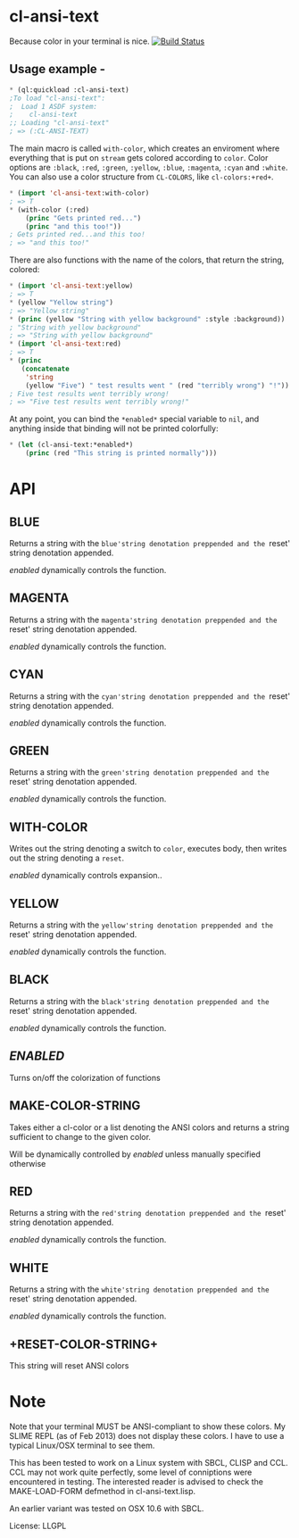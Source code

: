 # cl-ansi-text

Because color in your terminal is nice.
[![Build Status](https://travis-ci.org/pnathan/cl-ansi-text.svg?branch=master)](https://travis-ci.org/pnathan/cl-ansi-text)

## Usage example -
```lisp
* (ql:quickload :cl-ansi-text)
;To load "cl-ansi-text":
;  Load 1 ASDF system:
;    cl-ansi-text
;; Loading "cl-ansi-text"
; => (:CL-ANSI-TEXT)
```

The main macro is called `with-color`, which creates an enviroment where everything that is put on `stream` gets colored according to `color`. Color options are `:black`, `:red`, `:green`, `:yellow`, `:blue`, `:magenta`, `:cyan` and `:white`. You can also use a color structure from `CL-COLORS`, like `cl-colors:+red+`.

```lisp
* (import 'cl-ansi-text:with-color)
; => T
* (with-color (:red)
    (princ "Gets printed red...")
    (princ "and this too!"))
; Gets printed red...and this too!
; => "and this too!"
```

There are also functions with the name of the colors, that return the string, colored:
```lisp
* (import 'cl-ansi-text:yellow)
; => T
* (yellow "Yellow string")
; => "Yellow string"
* (princ (yellow "String with yellow background" :style :background))
; "String with yellow background"
; => "String with yellow background"
* (import 'cl-ansi-text:red)
; => T
* (princ
   (concatenate
    'string
    (yellow "Five") " test results went " (red "terribly wrong") "!"))
; Five test results went terribly wrong!
; => "Five test results went terribly wrong!"
```
At any point, you can bind the `*enabled*` special variable to `nil`, and anything inside that binding will not be printed colorfully:
```lisp
* (let (cl-ansi-text:*enabled*)
    (princ (red "This string is printed normally")))
```

# API


## BLUE

Returns a string with the `blue'string denotation preppended and the `reset' string denotation appended.

*enabled* dynamically controls the function.

## MAGENTA

Returns a string with the `magenta'string denotation preppended and the `reset' string denotation appended.

*enabled* dynamically controls the function.

## CYAN

Returns a string with the `cyan'string denotation preppended and the `reset' string denotation appended.

*enabled* dynamically controls the function.

## GREEN

Returns a string with the `green'string denotation preppended and the `reset' string denotation appended.

*enabled* dynamically controls the function.

## WITH-COLOR

Writes out the string denoting a switch to `color`, executes body,
then writes out the string denoting a `reset`.

*enabled* dynamically controls expansion..

## YELLOW

Returns a string with the `yellow'string denotation preppended and the `reset' string denotation appended.

*enabled* dynamically controls the function.

## BLACK

Returns a string with the `black'string denotation preppended and the `reset' string denotation appended.

*enabled* dynamically controls the function.

## *ENABLED*

Turns on/off the colorization of functions

## MAKE-COLOR-STRING

Takes either a cl-color or a list denoting the ANSI colors and
returns a string sufficient to change to the given color.

Will be dynamically controlled by *enabled* unless manually specified
otherwise

## RED

Returns a string with the `red'string denotation preppended and the `reset' string denotation appended.

*enabled* dynamically controls the function.

## WHITE

Returns a string with the `white'string denotation preppended and the `reset' string denotation appended.

*enabled* dynamically controls the function.

## +RESET-COLOR-STRING+

This string will reset ANSI colors


# Note

Note that your terminal MUST be ANSI-compliant to show these
colors. My SLIME REPL (as of Feb 2013) does not display these
colors. I have to use a typical Linux/OSX terminal to see them.

This has been tested to work on a Linux system with SBCL, CLISP and
CCL. CCL may not work quite perfectly, some level of conniptions were
encountered in testing. The interested reader is advised to check the
MAKE-LOAD-FORM defmethod in cl-ansi-text.lisp.

An earlier variant was tested on OSX 10.6 with SBCL.

License: LLGPL
